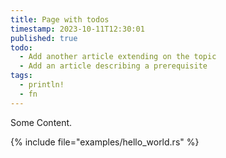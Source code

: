 ```yaml
---
title: Page with todos
timestamp: 2023-10-11T12:30:01
published: true
todo:
  - Add another article extending on the topic
  - Add an article describing a prerequisite
tags:
  - println!
  - fn
---
```


Some Content.

{% include file="examples/hello_world.rs" %}
